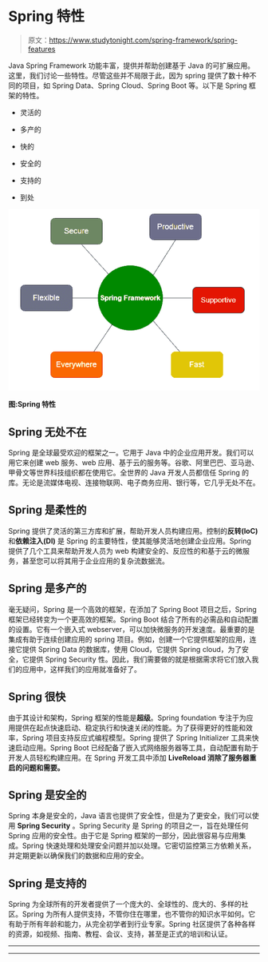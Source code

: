 # Spring 特性

> 原文：<https://www.studytonight.com/spring-framework/spring-features>

Java Spring Framework 功能丰富，提供并帮助创建基于 Java 的可扩展应用。这里，我们讨论一些特性。尽管这些并不局限于此，因为 spring 提供了数十种不同的项目，如 Spring Data、Spring Cloud、Spring Boot 等。以下是 Spring 框架的特性。

*   灵活的

*   多产的

*   快的

*   安全的

*   支持的

*   到处

![spring features](img/41caf0dad1d08254bdde884cd0561722.png)

**图:Spring 特性**

## Spring 无处不在

Spring 是全球最受欢迎的框架之一。它用于 Java 中的企业应用开发。我们可以用它来创建 web 服务、web 应用、基于云的服务等。谷歌、阿里巴巴、亚马逊、甲骨文等世界科技组织都在使用它。全世界的 Java 开发人员都信任 Spring 的库。无论是流媒体电视、连接物联网、电子商务应用、银行等，它几乎无处不在。

## Spring 是柔性的

Spring 提供了灵活的第三方库和扩展，帮助开发人员构建应用。控制的**反转(IoC)** 和**依赖注入(DI)** 是 Spring 的主要特性，使其能够灵活地创建企业应用。Spring 提供了几个工具来帮助开发人员为 web 构建安全的、反应性的和基于云的微服务，甚至您可以将其用于企业应用的复杂流数据流。

## Spring 是多产的

毫无疑问，Spring 是一个高效的框架，在添加了 Spring Boot 项目之后，Spring 框架已经转变为一个更高效的框架。Spring Boot 结合了所有的必需品和自动配置的设置。它有一个嵌入式 webserver，可以加快微服务的开发速度。最重要的是集成有助于连续创建应用的 spring 项目。例如，创建一个它提供框架的应用，连接它提供 Spring Data 的数据库，使用 Cloud，它提供 Spring cloud，为了安全，它提供 Spring Security 性。因此，我们需要做的就是根据需求将它们放入我们的应用中，这样我们的应用就准备好了。

## Spring 很快

由于其设计和架构，Spring 框架的性能是**超级**。Spring foundation 专注于为应用提供在起点快速启动、稳定执行和快速关闭的性能。为了获得更好的性能和效率，Spring 项目支持反应式编程模型。Spring 提供了 Spring Initializer 工具来快速启动应用。Spring Boot 已经配备了嵌入式网络服务器等工具，自动配置有助于开发人员轻松构建应用。在 Spring 开发工具中添加 **LiveReload 消除了服务器重启的问题和需要。**

## Spring 是安全的

Spring 本身是安全的，Java 语言也提供了安全性，但是为了更安全，我们可以使用 **Spring Security** 。Spring Security 是 Spring 的项目之一，旨在处理任何 Spring 应用的安全性。由于它是 Spring 框架的一部分，因此很容易与应用集成。Spring 快速处理和处理安全问题并加以处理。它密切监控第三方依赖关系，并定期更新以确保我们的数据和应用的安全。

## Spring 是支持的

Spring 为全球所有的开发者提供了一个庞大的、全球性的、庞大的、多样的社区。Spring 为所有人提供支持，不管你住在哪里，也不管你的知识水平如何。它有助于所有年龄和能力，从完全初学者到行业专家。Spring 社区提供了各种各样的资源，如视频、指南、教程、会议、支持，甚至是正式的培训和认证。

* * *

* * *